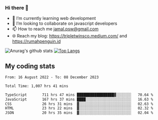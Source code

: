 ### Hi there 👋

<!--
**padepokanpenguin/padepokanpenguin** is a ✨ _special_ ✨ repository because its `README.md` (this file) appears on your GitHub profile.
-->

- 🌱 I’m currently learning  web development
- 👯 I’m looking to collaborate on javascript developers
- 📫 How to reach me jamal.psw@gmail.com
- 🌐 Reach my blog:
   https://tripletwinsco.medium.com/ and
   https://rumahpenguin.id

![Anurag's github stats](https://github-readme-stats.vercel.app/api?username=padepokanpenguin&count_private=true&disable_animations=false&show_icons=true&theme=default)
[![Top Langs](https://github-readme-stats.vercel.app/api/top-langs/?username=padepokanpenguin&theme=default&layout=compact)](https://github.com/padepokanpenguin)

## My coding stats

<!--START_SECTION:waka-->

```txt
From: 16 August 2022 - To: 08 December 2023

Total Time: 1,007 hrs 41 mins

TypeScript       711 hrs 47 mins █████████████████▓░░░░░░░   70.64 %
JavaScript       167 hrs 37 mins ████░░░░░░░░░░░░░░░░░░░░░   16.63 %
CSS              26 hrs 31 mins  ▓░░░░░░░░░░░░░░░░░░░░░░░░   02.63 %
HTML             23 hrs 22 mins  ▓░░░░░░░░░░░░░░░░░░░░░░░░   02.32 %
JSON             20 hrs 35 mins  ▓░░░░░░░░░░░░░░░░░░░░░░░░   02.04 %
```

<!--END_SECTION:waka-->



